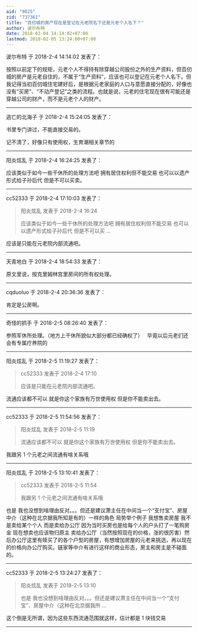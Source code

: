 ```yaml
---
aid: "9025"
zid: "737361"
title: "百仞城的房产现在是登记在元老院名下还是元老个人名下？"
author: 波尔布特
date: 2018-02-04 14:14:02+07:00
lastmod: 2018-02-05 13:24:00+07:00
---
```


波尔布特 于 2018-2-4 14:14:02 发表了：

按照以前定下的规矩，元老个人不得持有除穿越公司股份之外的生产资料，但百仞城的房产是元老自住的，不属于“生产资料”，应该也可以登记在元老个人名下。但我记得当初百仞城住宅建好后，是根据元老家庭的人口与意愿直接分配的，好像也没有“买房”、“不动产登记”之类的流程。也就是说，元老的住宅现在很有可能还是穿越公司的财产，而不是元老个人的财产。

---

逃亡的北海子 于 2018-2-4 15:24:05 发表了：

书里专门讲过，不能直接交易的。

记不清了，好像只有使用权，生育潮相关章节的

---

阳炎炫乱 于 2018-2-4 16:24:25 发表了：

应该类似于如今一些干休所的处理方法吧 拥有居住权利但不能交易 也可以以遗产形式给子孙后代 但是不可以买卖。

---

cc52333 于 2018-2-4 17:10:03 发表了：

> 阳炎炫乱 发表于 2018-2-4 16:24
>
> 应该类似于如今一些干休所的处理方法吧 拥有居住权利但不能交易 也可以以遗产形式给子孙后代 但是不可以买 ...

应该是只能在元老院内部流通吧。

---

天青地白 于 2018-2-4 18:54:33 发表了：

原文里说，按克里姆林宫里房间的所有权处理。

---

cqduoluo 于 2018-2-4 20:36:36 发表了：

肯定是公房啊。

---

奇怪的抓手 于 2018-2-5 08:26:40 发表了：

参照军休所处理。（地方上干休所貌似大部分都已经确权了）   毕竟以后元老们还会有专属疗养院的

---

阳炎炫乱 于 2018-2-5 11:19:27 发表了：

> cc52333 发表于 2018-2-4 17:10
>
> 应该是只能在元老院内部流通吧。

流通应该都不可以 就是你这个家族有万世使用权 但是你不能卖出去。

---

cc52333 于 2018-2-5 11:54:56 发表了：

> 阳炎炫乱 发表于 2018-2-5 11:19
>
> 流通应该都不可以 就是你这个家族有万世使用权 但是你不能卖出去。

我跟另 1 个元老之间流通有啥关系哦

---

阳炎炫乱 于 2018-2-5 13:10:41 发表了：

> cc52333 发表于 2018-2-5 11:54
>
> 我跟另 1 个元老之间流通有啥关系哦

也是 我也没想到啥理由反对。。。但还是建议萧主任在中间当一个“支付宝”、房屋中介（这种在北京据我所知是有的）一样的角色 局势举个例子 我想售卖房屋 我不是卖给某个个人 而是卖给办公厅 因为当时买房也是给每个人的户头打了一笔购房金 现在想卖也应该物归原主 卖给办公厅（当然按照现在的价格，涨的很厉害）然后办公厅这里有赎买了的各个户型的房屋，有想增加房屋的元老来挑选，再以现在的价格向办公厅购买。链家等中介有进行这样的商业形态，房主和房主是不碰面的。

---

cc52333 于 2018-2-5 13:24:27 发表了：

> 阳炎炫乱 发表于 2018-2-5 13:10
>
> 也是 我也没想到啥理由反对。。。但还是建议萧主任在中间当一个“支付宝”、房屋中介（这种在北京据我所 ...

这个倒是无所谓，因为这些东西流通范围就这样，估计都是 1 块钱交易

---
